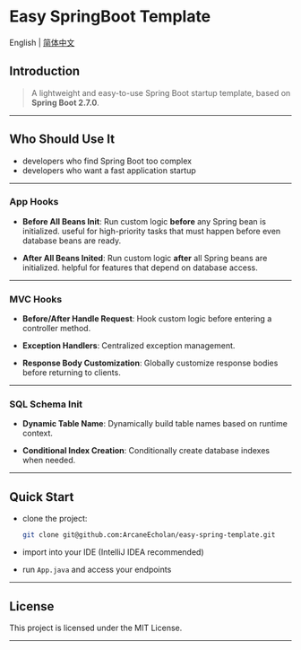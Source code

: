 # Easy SpringBoot Template

English | [简体中文](./README-zh.md)

## Introduction

> A lightweight and easy-to-use Spring Boot startup template, based on **Spring Boot 2.7.0**.

---

## Who Should Use It

-   developers who find Spring Boot too complex
-   developers who want a fast application startup

---

### App Hooks

-   **Before All Beans Init**: Run custom logic **before** any Spring bean is initialized.
    useful for high-priority tasks that must happen before even database beans are ready.

-   **After All Beans Inited**: Run custom logic **after** all Spring beans are initialized.
    helpful for features that depend on database access.

---

### MVC Hooks

-   **Before/After Handle Request**: Hook custom logic before entering a controller method.

-   **Exception Handlers**: Centralized exception management.

-   **Response Body Customization**: Globally customize response bodies before returning to clients.

---

### SQL Schema Init

-   **Dynamic Table Name**: Dynamically build table names based on runtime context.

-   **Conditional Index Creation**: Conditionally create database indexes when needed.

---

## Quick Start

-   clone the project:

    ```bash
    git clone git@github.com:ArcaneEcholan/easy-spring-template.git
    ```

-   import into your IDE (IntelliJ IDEA recommended)

-   run `App.java` and access your endpoints

---

## License

This project is licensed under the MIT License.

---

